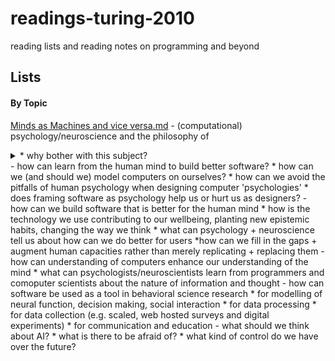 # readings-turing-2010
reading lists and reading notes on programming and beyond

## Lists 

#### By Topic
[Minds as Machines and vice versa.md](https://github.com/kellydinneen/readings-turing-2010/blob/master/Minds%20as%20Machines%20and%20vice%20versa.md) - (computational) psychology/neuroscience and the philosophy of
<details>
<summary> * why bother with this subject?
<br>
	- how can learn from the human mind to build better software?
		* how can we (and should we) model computers on ourselves?
		* how can we avoid the pitfalls of human psychology when designing computer 'psychologies'
		* does framing software as psychology help us or hurt us as designers?	
	- how can we build software that is better for the human mind
		* how is the technology we use contributing to our wellbeing, planting new epistemic habits, changing the way we think
		* what can psychology + neuroscience tell us about how can we do better for users
		*how can we fill in the gaps + augment human capacities rather than merely replicating + replacing them
	- how can understanding of computers enhance our understanding of the mind
		* what can psychologists/neuroscientists learn from programmers and comoputer scientists about the nature of information and thought
	- how can software be used as a tool in behavioral science research
		* for modelling of neural function, decision making, social interaction
		* for data processing
		* for data collection (e.g. scaled, web hosted surveys and digital experiments)
		* for communication and education
	- what should we think about AI?
		* what is there to be afraid of?
		* what kind of control do we have over the future?
</br>

